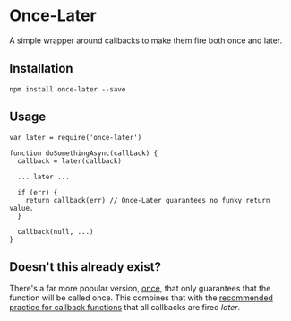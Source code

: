 # Once-Later

A simple wrapper around callbacks to make them fire both once and later.

## Installation

```
npm install once-later --save
```

## Usage

```
var later = require('once-later')

function doSomethingAsync(callback) {
  callback = later(callback)
  
  ... later ...
  
  if (err) {
    return callback(err) // Once-Later guarantees no funky return value.
  }
  
  callback(null, ...)
}
```

## Doesn't this already exist?

There's a far more popular version, [once](https://npmjs.org/package/once), that only guarantees that the function will be called once. This combines that with the [recommended practice for callback functions](https://groups.google.com/forum/#!topic/nodejs/0TmVfX9z1R0) that all callbacks are fired _later_.
